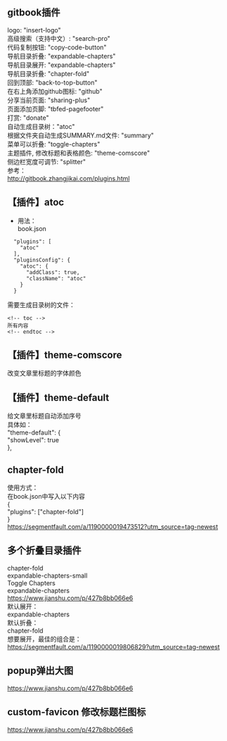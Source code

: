 <!-- toc -->  
## gitbook插件  
logo: "insert-logo"  
高级搜索（支持中文）: "search-pro"  
代码复制按钮: "copy-code-button"  
导航目录折叠: "expandable-chapters"  
导航目录展开: "expandable-chapters"  
导航目录折叠: "chapter-fold"  
回到顶部: "back-to-top-button"  
在右上角添加github图标: "github"  
分享当前页面: "sharing-plus"  
页面添加页脚: "tbfed-pagefooter"  
打赏: "donate"  
自动生成目录树："atoc"  
根据文件夹自动生成SUMMARY.md文件: "summary"  
菜单可以折叠: "toggle-chapters"  
主题插件, 修改标题和表格颜色: "theme-comscore"  
侧边栏宽度可调节: "splitter"  
参考：  
http://gitbook.zhangjikai.com/plugins.html  

## 【插件】atoc  
+ 用法：  
book.json  
```  
  "plugins": [  
    "atoc"  
  ],  
  "pluginsConfig": {  
    "atoc": {  
      "addClass": true,  
      "className": "atoc"  
    }  
  }  
```  
需要生成目录树的文件：  
```  
<!-- toc -->  
所有内容  
<!-- endtoc -->  
```  

## 【插件】theme-comscore  
改变文章里标题的字体颜色  

## 【插件】theme-default  
给文章里标题自动添加序号  
具体如：  
"theme-default": {  
  "showLevel": true  
},  

## chapter-fold  
使用方式：  
在book.json中写入以下内容  
{  
    "plugins": ["chapter-fold"]  
}  
https://segmentfault.com/a/1190000019473512?utm_source=tag-newest  

## 多个折叠目录插件  
chapter-fold  
expandable-chapters-small  
Toggle Chapters  
expandable-chapters  
https://www.jianshu.com/p/427b8bb066e6  
默认展开：  
expandable-chapters  
默认折叠：  
chapter-fold  
想要展开，最佳的组合是：  
https://segmentfault.com/a/1190000019806829?utm_source=tag-newest  

## popup弹出大图  
https://www.jianshu.com/p/427b8bb066e6  

## custom-favicon 修改标题栏图标  
https://www.jianshu.com/p/427b8bb066e6  

<!-- endtoc -->  